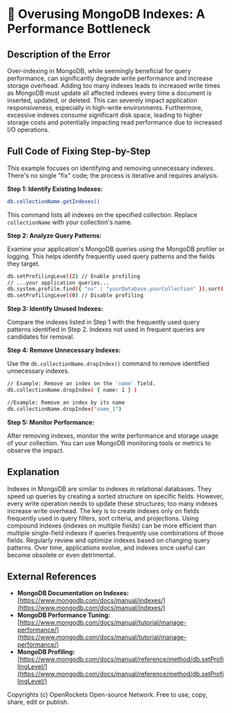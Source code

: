 # 🐞 Overusing MongoDB Indexes: A Performance Bottleneck


## Description of the Error

Over-indexing in MongoDB, while seemingly beneficial for query performance, can significantly degrade write performance and increase storage overhead.  Adding too many indexes leads to increased write times as MongoDB must update all affected indexes every time a document is inserted, updated, or deleted.  This can severely impact application responsiveness, especially in high-write environments.  Furthermore, excessive indexes consume significant disk space, leading to higher storage costs and potentially impacting read performance due to increased I/O operations.


## Full Code of Fixing Step-by-Step

This example focuses on identifying and removing unnecessary indexes.  There's no single "fix" code; the process is iterative and requires analysis.

**Step 1: Identify Existing Indexes:**

```bash
db.collectionName.getIndexes()
```

This command lists all indexes on the specified collection.  Replace `collectionName` with your collection's name.

**Step 2: Analyze Query Patterns:**

Examine your application's MongoDB queries using the MongoDB profiler or logging. This helps identify frequently used query patterns and the fields they target.

```bash
db.setProfilingLevel(2) // Enable profiling
// ...your application queries...
db.system.profile.find({ "ns" : "yourDatabase.yourCollection" }).sort( { ts : -1 } ) // Analyze profile results
db.setProfilingLevel(0) // Disable profiling

```

**Step 3: Identify Unused Indexes:**

Compare the indexes listed in Step 1 with the frequently used query patterns identified in Step 2.  Indexes not used in frequent queries are candidates for removal.


**Step 4: Remove Unnecessary Indexes:**

Use the `db.collectionName.dropIndex()` command to remove identified unnecessary indexes.

```bash
// Example: Remove an index on the 'name' field.
db.collectionName.dropIndex( { name: 1 } )

//Example: Remove an index by its name
db.collectionName.dropIndex("name_1")
```

**Step 5: Monitor Performance:**

After removing indexes, monitor the write performance and storage usage of your collection. You can use MongoDB monitoring tools or metrics to observe the impact.


## Explanation

Indexes in MongoDB are similar to indexes in relational databases. They speed up queries by creating a sorted structure on specific fields. However,  every write operation needs to update these structures; too many indexes increase write overhead.  The key is to create indexes only on fields frequently used in query filters, sort criteria, and projections.  Using compound indexes (indexes on multiple fields) can be more efficient than multiple single-field indexes if queries frequently use combinations of those fields.  Regularly review and optimize indexes based on changing query patterns.  Over time, applications evolve, and indexes once useful can become obsolete or even detrimental.


## External References

* **MongoDB Documentation on Indexes:** [https://www.mongodb.com/docs/manual/indexes/](https://www.mongodb.com/docs/manual/indexes/)
* **MongoDB Performance Tuning:** [https://www.mongodb.com/docs/manual/tutorial/manage-performance/](https://www.mongodb.com/docs/manual/tutorial/manage-performance/)
* **MongoDB Profiling:** [https://www.mongodb.com/docs/manual/reference/method/db.setProfilingLevel/](https://www.mongodb.com/docs/manual/reference/method/db.setProfilingLevel/)


Copyrights (c) OpenRockets Open-source Network. Free to use, copy, share, edit or publish.

